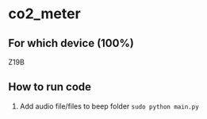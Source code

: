 # co2_meter

## For which device (100%)
Z19B

## How to run code
1. Add audio file/files to beep folder
``
sudo python main.py
``
